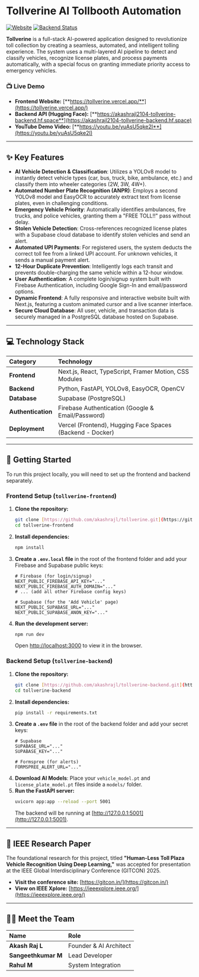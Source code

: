# Tollverine AI  Tollbooth Automation

[![Website](https://img.shields.io/badge/Website-Live-brightgreen?style=for-the-badge&logo=vercel)](https://tollverine.vercel.app/)
[![Backend Status](https://img.shields.io/badge/Backend-Live-blue?style=for-the-badge&logo=huggingface)](https://akashrajl2104-tollverine-backend.hf.space)

**Tollverine** is a full-stack AI-powered application designed to revolutionize toll collection by creating a seamless, automated, and intelligent tolling experience. The system uses a multi-layered AI pipeline to detect and classify vehicles, recognize license plates, and process payments automatically, with a special focus on granting immediate priority access to emergency vehicles.

### 📺 Live Demo

- **Frontend Website:** [**https://tollverine.vercel.app/**](https://tollverine.vercel.app/)
- **Backend API (Hugging Face):** [**https://akashrajl2104-tollverine-backend.hf.space**](https://akashrajl2104-tollverine-backend.hf.space)
- **YouTube Demo Video:** [**https://youtu.be/yuAsU5qke2I**](https://youtu.be/yuAsU5qke2I)

---

## ✨ Key Features

- **AI Vehicle Detection & Classification**: Utilizes a YOLOv8 model to instantly detect vehicle types (car, bus, truck, bike, ambulance, etc.) and classify them into wheeler categories (2W, 3W, 4W+).
- **Automated Number Plate Recognition (ANPR)**: Employs a second YOLOv8 model and EasyOCR to accurately extract text from license plates, even in challenging conditions.
- **Emergency Vehicle Priority**: Automatically identifies ambulances, fire trucks, and police vehicles, granting them a "FREE TOLL!!" pass without delay.
- **Stolen Vehicle Detection**: Cross-references recognized license plates with a Supabase cloud database to identify stolen vehicles and send an alert.
- **Automated UPI Payments**: For registered users, the system deducts the correct toll fee from a linked UPI account. For unknown vehicles, it sends a manual payment alert.
- **12-Hour Duplicate Prevention**: Intelligently logs each transit and prevents double-charging the same vehicle within a 12-hour window.
- **User Authentication**: A complete login/signup system built with Firebase Authentication, including Google Sign-In and email/password options.
- **Dynamic Frontend**: A fully responsive and interactive website built with Next.js, featuring a custom animated cursor and a live scanner interface.
- **Secure Cloud Database**: All user, vehicle, and transaction data is securely managed in a PostgreSQL database hosted on Supabase.

---

## 💻 Technology Stack

| Category | Technology |
| :--- | :--- |
| **Frontend** | Next.js, React, TypeScript, Framer Motion, CSS Modules |
| **Backend** | Python, FastAPI, YOLOv8, EasyOCR, OpenCV |
| **Database** | Supabase (PostgreSQL) |
| **Authentication**| Firebase Authentication (Google & Email/Password) |
| **Deployment** | Vercel (Frontend), Hugging Face Spaces (Backend - Docker) |

---

## 🚀 Getting Started

To run this project locally, you will need to set up the frontend and backend separately.

### Frontend Setup (`tollverine-frontend`)

1.  **Clone the repository:**
    ```bash
    git clone [https://github.com/akashrajl/tollverine.git](https://github.com/akashrajl/tollverine.git)
    cd tollverine-frontend
    ```
2.  **Install dependencies:**
    ```bash
    npm install
    ```
3.  **Create a `.env.local` file** in the root of the frontend folder and add your Firebase and Supabase public keys:
    ```
    # Firebase (for login/signup)
    NEXT_PUBLIC_FIREBASE_API_KEY="..."
    NEXT_PUBLIC_FIREBASE_AUTH_DOMAIN="..."
    # ... (add all other Firebase config keys)

    # Supabase (for the 'Add Vehicle' page)
    NEXT_PUBLIC_SUPABASE_URL="..."
    NEXT_PUBLIC_SUPABASE_ANON_KEY="..."
    ```
4.  **Run the development server:**
    ```bash
    npm run dev
    ```
    Open [http://localhost:3000](http://localhost:3000) to view it in the browser.

### Backend Setup (`tollverine-backend`)

1.  **Clone the repository:**
    ```bash
    git clone [https://github.com/akashrajl/tollverine-backend.git](https://github.com/akashrajl/tollverine-backend.git)
    cd tollverine-backend
    ```
2.  **Install dependencies:**
    ```bash
    pip install -r requirements.txt
    ```
3.  **Create a `.env` file** in the root of the backend folder and add your secret keys:
    ```
    # Supabase
    SUPABASE_URL="..."
    SUPABASE_KEY="..."

    # Formspree (for alerts)
    FORMSPREE_ALERT_URL="..."
    ```
4.  **Download AI Models**: Place your `vehicle_model.pt` and `license_plate_model.pt` files inside a `models/` folder.
5.  **Run the FastAPI server:**
    ```bash
    uvicorn app:app --reload --port 5001
    ```
    The backend will be running at [http://127.0.0.1:5001](http://127.0.0.1:5001).

---

## 📄 IEEE Research Paper

The foundational research for this project, titled **"Human-Less Toll Plaza Vehicle Recognition Using Deep Learning,"** was accepted for presentation at the IEEE Global Interdisciplinary Conference (GITCON) 2025.

- **Visit the conference site:** [https://gitcon.in/](https://gitcon.in/)
- **View on IEEE Xplore:** [https://ieeexplore.ieee.org/](https://ieeexplore.ieee.org/)

---

## 👨‍💻 Meet the Team

| Name | Role |
| :--- | :--- |
| **Akash Raj L** | Founder & AI Architect |
| **Sangeethkumar M**| Lead Developer |
| **Rahul M** | System Integration |
